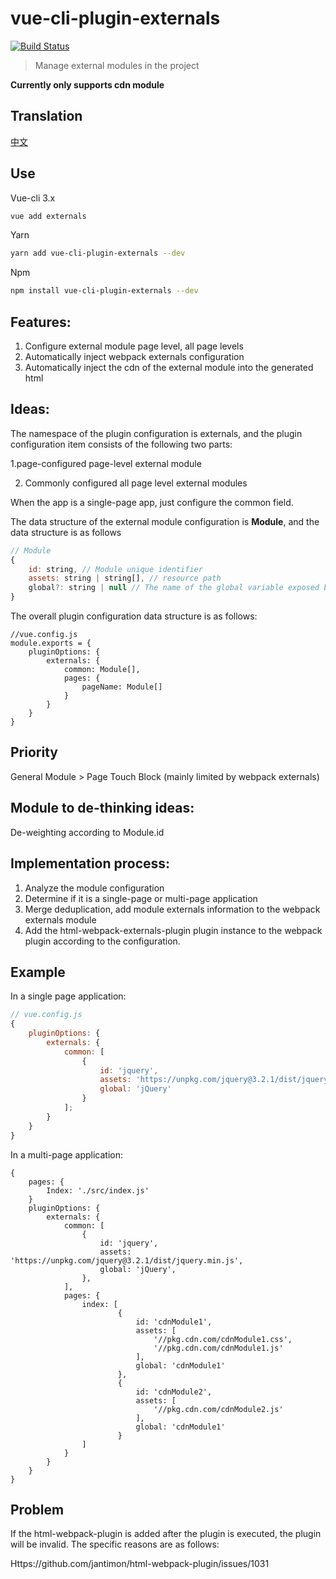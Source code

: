 # vue-cli-plugin-externals

[![Build Status](https://travis-ci.com/longshihui/vue-cli-plugin-externals.svg?branch=master)](https://travis-ci.com/longshihui/vue-cli-plugin-externals)

> Manage external modules in the project

**Currently only supports cdn module**

## Translation

[中文](./README_zh.md)

## Use

Vue-cli 3.x

```bash
vue add externals
```

Yarn

```bash
yarn add vue-cli-plugin-externals --dev
```

Npm

```bash
npm install vue-cli-plugin-externals --dev
```

## Features:

1. Configure external module page level, all page levels
2. Automatically inject webpack externals configuration
3. Automatically inject the cdn of the external module into the generated html

## Ideas:

The namespace of the plugin configuration is externals, and the plugin configuration item consists of the following two parts:

1.page-configured page-level external module

2. Commonly configured all page level external modules

When the app is a single-page app, just configure the common field.

The data structure of the external module configuration is **Module**, and the data structure is as follows

```javascript
// Module
{
    id: string, // Module unique identifier
    assets: string | string[], // resource path
    global?: string | null // The name of the global variable exposed by the module, if it is a non-exported module; please set an empty, or remove this configuration item
}
```

The overall plugin configuration data structure is as follows:

```nodejs
//vue.config.js
module.exports = {
    pluginOptions: {
        externals: {
            common: Module[],
            pages: {
                pageName: Module[]
            }
        }
    }
}
```

## Priority

General Module > Page Touch Block (mainly limited by webpack externals)

## Module to de-thinking ideas:

De-weighting according to Module.id

## Implementation process:

1. Analyze the module configuration
2. Determine if it is a single-page or multi-page application
3. Merge deduplication, add module externals information to the webpack externals module
4. Add the html-webpack-externals-plugin plugin instance to the webpack plugin according to the configuration.

## Example

In a single page application:

```javascript
// vue.config.js
{
    pluginOptions: {
        externals: {
            common: [
                {
                    id: 'jquery',
                    assets: 'https://unpkg.com/jquery@3.2.1/dist/jquery.min.js',
                    global: 'jQuery'
                }
            ];
        }
    }
}
```

In a multi-page application:

```
{
    pages: {
        Index: './src/index.js'
    }
    pluginOptions: {
        externals: {
            common: [
                {
                    id: 'jquery',
                    assets: 'https://unpkg.com/jquery@3.2.1/dist/jquery.min.js',
                    global: 'jQuery',
                },
            ],
            pages: {
                index: [
                        {
                            id: 'cdnModule1',
                            assets: [
                                '//pkg.cdn.com/cdnModule1.css',
                                '//pkg.cdn.com/cdnModule1.js'
                            ],
                            global: 'cdnModule1'
                        },
                        {
                            id: 'cdnModule2',
                            assets: [
                                '//pkg.cdn.com/cdnModule2.js'
                            ],
                            global: 'cdnModule1'
                        }
                ]
            }
        }
    }
}
```

## Problem

If the html-webpack-plugin is added after the plugin is executed, the plugin will be invalid. The specific reasons are as follows:

Https://github.com/jantimon/html-webpack-plugin/issues/1031
